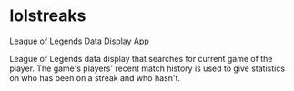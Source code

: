 # lolstreaks
League of Legends Data Display App

League of Legends data display that searches for current game of the player. The game's players' recent match history is used to give statistics on who has been on a streak and who hasn't.
